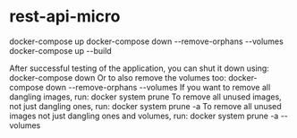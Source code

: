 # rest-api-micro


docker-compose up
docker-compose down --remove-orphans --volumes
docker-compose up --build

After successful testing of the application, you can shut it down using:
docker-compose down
Or to also remove the volumes too:
docker-compose down --remove-orphans --volumes
If you want to remove all dangling images, run:
docker system prune
To remove all unused images, not just dangling ones, run:
docker system prune -a
To remove all unused images not just dangling ones and volumes, run:
docker system prune -a --volumes